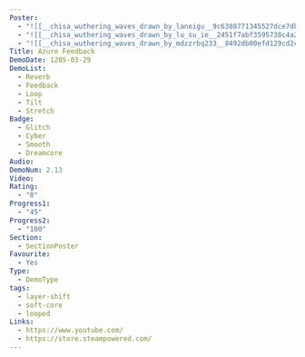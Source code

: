 ```yaml
---
Poster:
  - "![[__chisa_wuthering_waves_drawn_by_laneigu__9c6388771345527dce7dbcfc263fc341.png]]"
  - "![[__chisa_wuthering_waves_drawn_by_lu_su_ie__2451f7abf3595738c4a21fd0a2018c57.png]]"
  - "![[__chisa_wuthering_waves_drawn_by_mdzzrbq233__8492db00efd129cd2c7e4fb34e198f7e.jpg]]"
Title: Azure Feedback
DemoDate: 1205-03-29
DemoList:
  - Reverb
  - Feedback
  - Loop
  - Tilt
  - Stretch
Badge:
  - Glitch
  - Cyber
  - Smooth
  - Dreamcore
Audio: 
DemoNum: 2.13
Video: 
Rating:
  - "8"
Progress1:
  - "45"
Progress2:
  - "100"
Section:
  - SectionPoster
Favourite:
  - Yes
Type:
  - DemoType
tags:
  - layer-shift
  - soft-core
  - looped
Links:
  - https://www.youtube.com/
  - https://store.steampowered.com/
---
```

